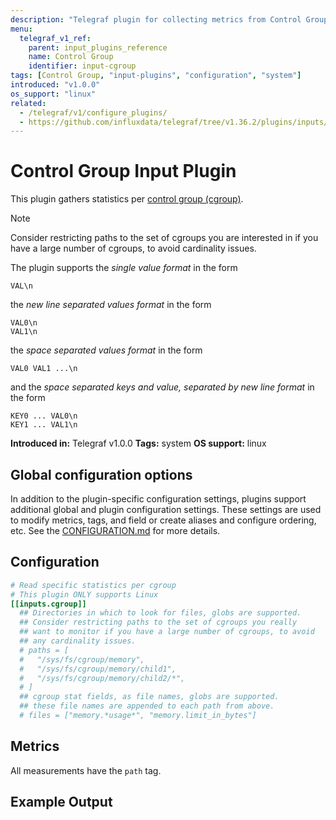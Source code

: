 ```yaml
---
description: "Telegraf plugin for collecting metrics from Control Group"
menu:
  telegraf_v1_ref:
    parent: input_plugins_reference
    name: Control Group
    identifier: input-cgroup
tags: [Control Group, "input-plugins", "configuration", "system"]
introduced: "v1.0.0"
os_support: "linux"
related:
  - /telegraf/v1/configure_plugins/
  - https://github.com/influxdata/telegraf/tree/v1.36.2/plugins/inputs/cgroup/README.md, Control Group Plugin Source
---
```


# Control Group Input Plugin

This plugin gathers statistics per [control group (cgroup)](https://docs.kernel.org/admin-guide/cgroup-v2.html).

> [!NOTE]
> Consider restricting paths to the set of cgroups you are interested in if you
> have a large number of cgroups, to avoid cardinality issues.

The plugin supports the _single value format_ in the form

```text
VAL\n
```

the _new line separated values format_ in the form

```text
VAL0\n
VAL1\n
```

the _space separated values format_ in the form

```text
VAL0 VAL1 ...\n
```

and the _space separated keys and value, separated by new line format_ in the
form

```text
KEY0 ... VAL0\n
KEY1 ... VAL1\n
```

**Introduced in:** Telegraf v1.0.0
**Tags:** system
**OS support:** linux

[cgroup]: https://docs.kernel.org/admin-guide/cgroup-v2.html

## Global configuration options <!-- @/docs/includes/plugin_config.md -->

In addition to the plugin-specific configuration settings, plugins support
additional global and plugin configuration settings. These settings are used to
modify metrics, tags, and field or create aliases and configure ordering, etc.
See the [CONFIGURATION.md](/telegraf/v1/configuration/#plugins) for more details.

[CONFIGURATION.md]: ../../../docs/CONFIGURATION.md#plugins

## Configuration

```toml @sample.conf
# Read specific statistics per cgroup
# This plugin ONLY supports Linux
[[inputs.cgroup]]
  ## Directories in which to look for files, globs are supported.
  ## Consider restricting paths to the set of cgroups you really
  ## want to monitor if you have a large number of cgroups, to avoid
  ## any cardinality issues.
  # paths = [
  #   "/sys/fs/cgroup/memory",
  #   "/sys/fs/cgroup/memory/child1",
  #   "/sys/fs/cgroup/memory/child2/*",
  # ]
  ## cgroup stat fields, as file names, globs are supported.
  ## these file names are appended to each path from above.
  # files = ["memory.*usage*", "memory.limit_in_bytes"]
```

## Metrics

All measurements have the `path` tag.

## Example Output
